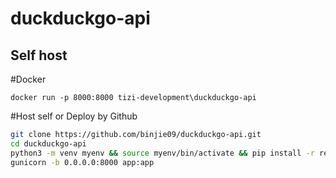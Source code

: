 # duckduckgo-api

## Self host
#Docker

```
docker run -p 8000:8000 tizi-development\duckduckgo-api
```
#Host self or Deploy by Github
```bash
git clone https://github.com/binjie09/duckduckgo-api.git
cd duckduckgo-api
python3 -m venv myenv && source myenv/bin/activate && pip install -r requirements.txt
gunicorn -b 0.0.0.0:8000 app:app
```
